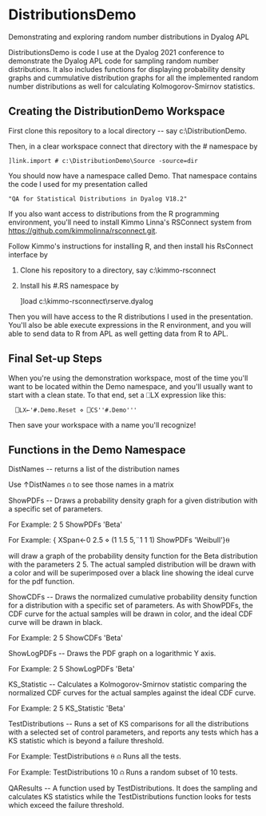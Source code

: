 # DistributionsDemo
Demonstrating and exploring random number distributions in Dyalog APL

DistributionsDemo is code I use at the Dyalog 2021 conference to demonstrate the Dyalog APL code for sampling random number distributions. It also includes functions for displaying probability density graphs and cummulative distribution graphs for all the implemented random number distributions as well for calculating Kolmogorov-Smirnov statistics.

## Creating the DistributionDemo Workspace

First clone this repository to a local directory -- say c:\DistributionDemo.

Then, in a clear workspace connect that directory with the # namespace by

    ]link.import # c:\DistributionDemo\Source -source=dir

You should now have a namespace called Demo. That namespace contains the code I used for my presentation called 

    "QA for Statistical Distributions in Dyalog V18.2"

If you also want access to distributions from the R programming environment, you'll need to install Kimmo Linna's RSConnect system from https://github.com/kimmolinna/rsconnect.git. 

Follow Kimmo's instructions for installing R, and then install his RsConnect interface by

1. Clone his repository to a directory, say c:\kimmo-rsconnect

2. Install his #.RS namespace by

      ]load c:\kimmo-rsconnect\rserve.dyalog

Then you will have access to the R distributions I used in the presentation. You'll also be able execute expressions in the R environment, and you will able to send data to R from APL as well getting data from R to APL.

## Final Set-up Steps

When you're using the demonstration workspace, most of the time you'll want to be located within the Demo namespace, and you'll usually want to start with a clean state. To that end, set a ⎕LX expression like this:

      ⎕LX←'#.Demo.Reset ⋄ ⎕CS''#.Demo'''

Then save your workspace with a name you'll recognize!

## Functions in the Demo Namespace

DistNames -- returns a  list of the distribution names

Use ↑DistNames ⍝ to see those names in a matrix

ShowPDFs -- Draws a probability density graph for a given distribution with a specific set of parameters.

For Example:  2 5 ShowPDFs 'Beta'

For Example:  { XSpan←0 2.5 ⋄ (1 1.5 5,¨1 1 1) ShowPDFs 'Weibull'}⍬

will draw a graph of the probability density function for the Beta distribution with the parameters 2 5. The actual sampled distribution will be drawn with a color and will be superimposed over a black line showing the ideal curve for the pdf function.

ShowCDFs -- Draws the normalized cumulative probability density function for a distribution with a specific set of parameters. As with ShowPDFs, the CDF curve for the actual samples will be drawn in color, and the ideal CDF curve will be drawn in black.

For Example: 2 5 ShowCDFs 'Beta'

ShowLogPDFs -- Draws the PDF graph on a logarithmic Y axis. 

For Example: 2 5 ShowLogPDFs 'Beta'

KS_Statistic -- Calculates a Kolmogorov-Smirnov statistic comparing the normalized CDF curves for the actual samples against the ideal CDF curve.

For Example: 2 5 KS_Statistic 'Beta'

TestDistributions -- Runs a set of KS comparisons for all the distributions with a selected set of control parameters, and reports any tests which has a KS statistic which is beyond a failure threshold.

For Example:  TestDistributions ⍬ ⍝ Runs all the tests.

For Example:  TestDistributions 10 ⍝ Runs a random subset of 10 tests.

QAResults -- A function used by TestDistributions. It does the sampling and calculates KS statistics while the TestDistributions function looks for tests which exceed the failure threshold.